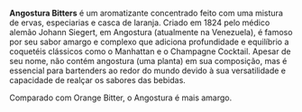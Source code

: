 **Angostura Bitters** é um aromatizante concentrado feito com uma mistura de ervas, especiarias e casca de laranja. Criado em 1824 pelo médico alemão Johann Siegert, em Angostura (atualmente na Venezuela), é famoso por seu sabor amargo e complexo que adiciona profundidade e equilíbrio a coquetéis clássicos como o Manhattan e o Champagne Cocktail. Apesar de seu nome, não contém angostura (uma planta) em sua composição, mas é essencial para bartenders ao redor do mundo devido à sua versatilidade e capacidade de realçar os sabores das bebidas.

Comparado com Orange Bitter, o Angostura é mais amargo.
